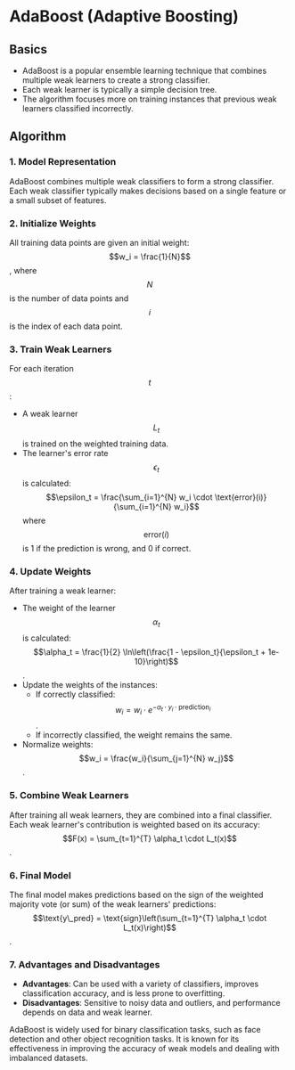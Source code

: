 # AdaBoost (Adaptive Boosting)

## Basics

* AdaBoost is a popular ensemble learning technique that combines multiple weak learners to create a strong classifier.
* Each weak learner is typically a simple decision tree.
* The algorithm focuses more on training instances that previous weak learners classified incorrectly.

## Algorithm

### 1. Model Representation

AdaBoost combines multiple weak classifiers to form a strong classifier. Each weak classifier typically makes decisions based on a single feature or a small subset of features.

### 2. Initialize Weights

All training data points are given an initial weight: $$w_i = \frac{1}{N}$$, where $$N$$ is the number of data points and $$i$$ is the index of each data point.

### 3. Train Weak Learners

For each iteration $$t$$:
   - A weak learner $$L_t$$ is trained on the weighted training data.
   - The learner's error rate $$\epsilon_t$$ is calculated: $$\epsilon_t = \frac{\sum_{i=1}^{N} w_i \cdot \text{error}(i)}{\sum_{i=1}^{N} w_i}$$ where $$\text{error}(i)$$ is 1 if the prediction is wrong, and 0 if correct.

### 4. Update Weights

After training a weak learner:
   - The weight of the learner $$\alpha_t$$ is calculated: $$\alpha_t = \frac{1}{2} \ln\left(\frac{1 - \epsilon_t}{\epsilon_t + 1e-10}\right)$$.
   - Update the weights of the instances: 
     - If correctly classified: $$w_i = w_i \cdot e^{-\alpha_t \cdot y_i \cdot \text{prediction}_i}$$.
     - If incorrectly classified, the weight remains the same.
   - Normalize weights: $$w_i = \frac{w_i}{\sum_{j=1}^{N} w_j}$$.

### 5. Combine Weak Learners

After training all weak learners, they are combined into a final classifier. Each weak learner's contribution is weighted based on its accuracy: $$F(x) = \sum_{t=1}^{T} \alpha_t \cdot L_t(x)$$.

### 6. Final Model

The final model makes predictions based on the sign of the weighted majority vote (or sum) of the weak learners' predictions: $$\text{y\_pred} = \text{sign}\left(\sum_{t=1}^{T} \alpha_t \cdot L_t(x)\right)$$.

### 7. Advantages and Disadvantages

- **Advantages**: Can be used with a variety of classifiers, improves classification accuracy, and is less prone to overfitting.
- **Disadvantages**: Sensitive to noisy data and outliers, and performance depends on data and weak learner.

AdaBoost is widely used for binary classification tasks, such as face detection and other object recognition tasks. It is known for its effectiveness in improving the accuracy of weak models and dealing with imbalanced datasets.
